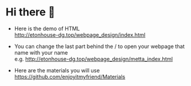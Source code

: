 Hi there 👋
=
* Here is the demo of HTML<br>
http://etonhouse-dg.top/webpage_design/index.html

* You can change the last part behind the / to open your webpage that name with your name
<br>e.g. http://etonhouse-dg.top/webpage_design/metta_index.html

* Here are the materials you will use <br>
https://github.com/enjoyitmyfriend/Materials

